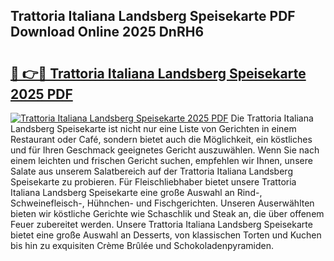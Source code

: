 ## Trattoria Italiana Landsberg Speisekarte PDF Download Online 2025 DnRH6

# <h2><a href="http://gc7eaf8.nevu.top/?p=Trattoria+Italiana+Landsberg+Speisekarte">🔗 👉🔴 Trattoria Italiana Landsberg Speisekarte 2025 PDF</a></h2>

[![Trattoria Italiana Landsberg Speisekarte 2025 PDF](https://i.imgur.com/dBaPXMq.png)](http://gc7eaf8.nevu.top/?p=Trattoria+Italiana+Landsberg+Speisekarte)
Die Trattoria Italiana Landsberg Speisekarte ist nicht nur eine Liste von Gerichten in einem Restaurant oder Café, sondern bietet auch die Möglichkeit, ein köstliches und für Ihren Geschmack geeignetes Gericht auszuwählen. Wenn Sie nach einem leichten und frischen Gericht suchen, empfehlen wir Ihnen, unsere Salate aus unserem Salatbereich auf der Trattoria Italiana Landsberg Speisekarte zu probieren. Für Fleischliebhaber bietet unsere Trattoria Italiana Landsberg Speisekarte eine große Auswahl an Rind-, Schweinefleisch-, Hühnchen- und Fischgerichten. Unseren Auserwählten bieten wir köstliche Gerichte wie Schaschlik und Steak an, die über offenem Feuer zubereitet werden. Unsere Trattoria Italiana Landsberg Speisekarte bietet eine große Auswahl an Desserts, von klassischen Torten und Kuchen bis hin zu exquisiten Crème Brûlée und Schokoladenpyramiden.
